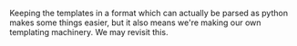 Keeping the templates in a format which can actually be parsed as python makes some things easier, but it also means we're making our own templating machinery. We may revisit this.